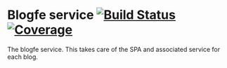 # Blogfe service [![Build Status](https://travis-ci.org/base63/blogfe.svg?branch=master)](https://travis-ci.org/base63/blogfe) [![Coverage](https://codecov.io/gh/base63/blogfe/branch/master/graph/badge.svg)](https://codecov.io/gh/base63/blogfe)

The blogfe service. This takes care of the SPA and associated service for each blog.
